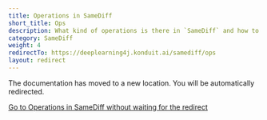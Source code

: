 ```yaml
---
title: Operations in SameDiff
short_title: Ops
description: What kind of operations is there in `SameDiff` and how to use them
category: SameDiff
weight: 4
redirectTo: https://deeplearning4j.konduit.ai/samediff/ops
layout: redirect
---
```


The documentation has moved to a new location. You will be automatically redirected.
            
[Go to Operations in SameDiff without waiting for the redirect](https://deeplearning4j.konduit.ai/samediff/ops)

        